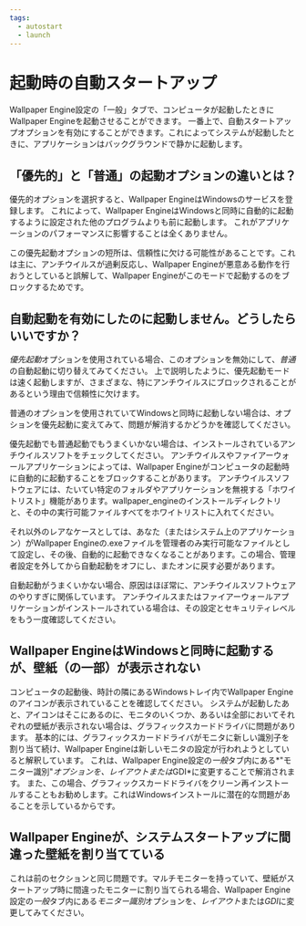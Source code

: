 ```yaml
---
tags:
  - autostart
  - launch
---
```


# 起動時の自動スタートアップ

Wallpaper Engine設定の「一般」タブで、コンピュータが起動したときにWallpaper Engineを起動させることができます。 一番上で、自動スタートアップオプションを有効にすることができます。これによってシステムが起動したときに、アプリケーションはバックグラウンドで静かに起動します。

## 「優先的」と「普通」の起動オプションの違いとは？

優先的オプションを選択すると、Wallpaper EngineはWindowsのサービスを登録します。 これによって、Wallpaper EngineはWindowsと同時に自動的に起動するように設定された他のプログラムよりも前に起動します。 これがアプリケーションのパフォーマンスに影響することは全くありません。

この優先起動オプションの短所は、信頼性に欠ける可能性があることです。これは主に、アンチウイルスが過剰反応し、Wallpaper Engineが悪意ある動作を行おうとしていると誤解して、Wallpaper Engineがこのモードで起動するのをブロックするためです。

## 自動起動を有効にしたのに起動しません。どうしたらいいですか？

*優先起動*オプションを使用されている場合、このオプションを無効にして、*普通*の自動起動に切り替えてみてください。 上で説明したように、優先起動モードは速く起動しますが、さまざまな、特にアンチウイルスにブロックされることがあるという理由で信頼性に欠けます。

普通のオプションを使用されていてWindowsと同時に起動しない場合は、オプションを優先起動に変えてみて、問題が解消するかどうかを確認してください。

優先起動でも普通起動でもうまくいかない場合は、インストールされているアンチウイルスソフトをチェックしてください。 アンチウイルスやファイアーウォールアプリケーションによっては、Wallpaper Engineがコンピュータの起動時に自動的に起動することをブロックすることがあります。 アンチウイルスソフトウェアには、たいてい特定のフォルダやアプリケーションを無視する「ホワイトリスト」機能があります。wallpaper_engineのインストールディレクトリと、その中の実行可能ファイルすべてをホワイトリストに入れてください。

それ以外のレアなケースとしては、あなた（またはシステム上のアプリケーション）がWallpaper Engineの.exeファイルを管理者のみ実行可能なファイルとして設定し、その後、自動的に起動できなくなることがあります。この場合、管理者設定を外してから自動起動をオフにし、またオンに戻す必要があります。

自動起動がうまくいかない場合、原因はほぼ常に、アンチウイルスソフトウェアのやりすぎに関係しています。 アンチウイルスまたはファイアーウォールアプリケーションがインストールされている場合は、その設定とセキュリティレベルをもう一度確認してください。

## Wallpaper EngineはWindowsと同時に起動するが、壁紙（の一部）が表示されない

 コンピュータの起動後、時計の隣にあるWindowsトレイ内でWallpaper Engineのアイコンが表示されていることを確認してください。 システムが起動したあと、アイコンはそこにあるのに、モニタのいくつか、あるいは全部においてそれぞれの壁紙が表示されない場合は、グラフィックスカードドライバに問題があります。 基本的には、グラフィックスカードドライバがモニタに新しい識別子を割り当て続け、Wallpaper Engineは新しいモニタの設定が行われようとしていると解釈しています。 これは、Wallpaper Engine設定の*一般*タブ内にある*"モニター識別"*オプションを、*レイアウト*または*GDI*に変更することで解消されます。 また、この場合、グラフィックスカードドライバをクリーン再インストールすることもお勧めします。これはWindowsインストールに潜在的な問題があることを示しているからです。

 ## Wallpaper Engineが、システムスタートアップに間違った壁紙を割り当てている

 これは前のセクションと同じ問題です。マルチモニターを持っていて、壁紙がスタートアップ時に間違ったモニターに割り当てられる場合、Wallpaper Engine設定の*一般*タブ内にある*モニター識別*オプションを、*レイアウト*または*GDI*に変更してみてください。